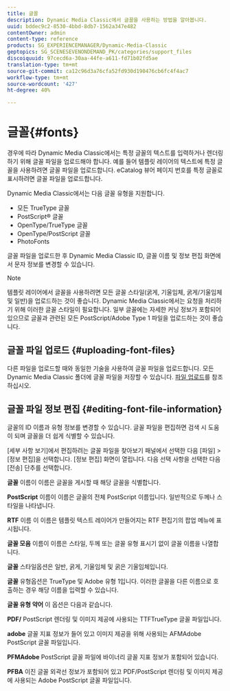 ```yaml
---
title: 글꼴
description: Dynamic Media Classic에서 글꼴을 사용하는 방법을 알아봅니다.
uuid: bddec9c2-8530-4bbd-8db7-1562a347e482
contentOwner: admin
content-type: reference
products: SG_EXPERIENCEMANAGER/Dynamic-Media-Classic
geptopics: SG_SCENESEVENONDEMAND_PK/categories/support_files
discoiquuid: 97cecd6a-30aa-44fe-a611-fd71b02fd5ae
translation-type: tm+mt
source-git-commit: ca12c96d3a76cfa52fd930d190476cb6fc4f4ac7
workflow-type: tm+mt
source-wordcount: '427'
ht-degree: 40%

---
```



# 글꼴{#fonts}

경우에 따라 Dynamic Media Classic에서는 특정 글꼴의 텍스트를 입력하거나 렌더링하기 위해 글꼴 파일을 업로드해야 합니다. 예를 들어 템플릿 레이어의 텍스트에 특정 글꼴을 사용하려면 글꼴 파일을 업로드합니다. eCatalog 뷰어 페이지 번호를 특정 글꼴로 표시하려면 글꼴 파일을 업로드합니다.

Dynamic Media Classic에서는 다음 글꼴 유형을 지원합니다.

* 모든 TrueType 글꼴
* PostScript® 글꼴
* OpenType/TrueType 글꼴
* OpenType/PostScript 글꼴
* PhotoFonts

글꼴 파일을 업로드한 후 Dynamic Media Classic ID, 글꼴 이름 및 정보 편집 화면에서 문자 정보를 변경할 수 있습니다.

>[!NOTE]
>
>템플릿 레이어에서 글꼴을 사용하려면 모든 글꼴 스타일(굵게, 기울임체, 굵게/기울임체 및 일반)을 업로드하는 것이 좋습니다. Dynamic Media Classic에서는 요청을 처리하기 위해 이러한 글꼴 스타일이 필요합니다. 일부 글꼴에는 자세한 커닝 정보가 포함되어 있으므로 글꼴과 관련된 모든 PostScript/Adobe Type 1 파일을 업로드하는 것이 좋습니다.

## 글꼴 파일 업로드 {#uploading-font-files}

다른 파일을 업로드할 때와 동일한 기술을 사용하여 글꼴 파일을 업로드합니다. 모든 Dynamic Media Classic 폴더에 글꼴 파일을 저장할 수 있습니다. [파일 업로드](uploading-files.md#uploading_your_files)를 참조하십시오.

## 글꼴 파일 정보 편집  {#editing-font-file-information}

글꼴의 ID 이름과 유형 정보를 변경할 수 있습니다. 글꼴 파일을 편집하면 검색 시 도움이 되며 글꼴을 더 쉽게 식별할 수 있습니다.

[세부 사항 보기]에서 편집하려는 글꼴 파일을 찾아보기 패널에서 선택한 다음 [파일] > [정보 편집]을 선택합니다. [정보 편집] 화면이 열립니다. 다음 선택 사항을 선택한 다음 [전송] 단추를 선택합니다.

**글꼴** 이름이 이름은 글꼴을 게시할 때 해당 글꼴을 식별합니다.

**PostScript** 이름이 이름은 글꼴의 전체 PostScript 이름입니다. 일반적으로 두께나 스타일을 나타냅니다.

**RTF** 이름 이 이름은 템플릿 텍스트 레이어가 만들어지는 RTF 편집기의 팝업 메뉴에 표시됩니다.

**글꼴 모음** 이름이 이름은 스타일, 두께 또는 글꼴 유형 표시기 없이 글꼴 이름을 나열합니다.

**글꼴** 스타일옵션은 일반, 굵게, 기울임체 및 굵은 기울임체입니다.

**글꼴** 유형옵션은 TrueType 및 Adobe 유형 1입니다. 이러한 글꼴을 다른 이름으로 호출하는 경우 해당 이름을 입력할 수 있습니다.

**글꼴 유형 약어** 이 옵션은 다음과 같습니다.

**PDF/** PostScript 렌더링 및 이미지 제공에 사용되는 TTFTrueType 글꼴 파일입니다.

**adobe** 글꼴 지표 정보가 들어 있고 이미지 제공을 위해 사용되는 AFMAdobe PostScript 글꼴 파일입니다.

**PFMAdobe** PostScript 글꼴 파일에 바이너리 글꼴 지표 정보가 포함되어 있습니다.

**PFBA** 이진 글꼴 외곽선 정보가 포함되어 있고 PDF/PostScript 렌더링 및 이미지 제공에 사용되는 Adobe PostScript 글꼴 파일입니다.
